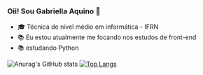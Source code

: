 ### Oii! Sou Gabriella Aquino 👋

<!--
**Gabriella-Aquino/Gabriella-Aquino** is a ✨ _special_ ✨ repository because its `README.md` (this file) appears on your GitHub profile. -->

- 🎓 Técnica de nível médio em informática - IFRN
- 📚 Eu estou atualmente me focando nos estudos de front-end 
- 📚 estudando Python

![Anurag's GitHub stats](https://github-readme-stats.vercel.app/api?username=Gabriella-Aquino&show_icons=true&theme=radical)
[![Top Langs](https://github-readme-stats.vercel.app/api/top-langs/?username=Gabriella-Aquino&hide_progress=true&layout=compact&theme=radical)](https://github.com/anuraghazra/github-readme-stats)


